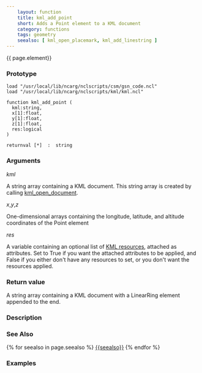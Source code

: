 ```yaml
---
    layout: function
    title: kml_add_point
    short: Adds a Point element to a KML document
    category: functions  
    tags: geometry
    seealso: [ kml_open_placemark, kml_add_linestring ]
---
```


{{ page.element}}

### Prototype

<pre><code>load "/usr/local/lib/ncarg/nclscripts/csm/gsn_code.ncl"
load "/usr/local/lib/ncarg/nclscripts/kml/kml.ncl"

function kml_add_point (
  kml:string,
  x[1]:float,
  y[1]:float,
  z[1]:float,
  res:logical
)

returnval [*]  :  string
</code></pre>

### Arguments
*kml*

A string array containing a KML document. This string array is created by calling [kml_open_document](kml_open_document.html).

*x*,*y*,*z*

One-dimensional arrays containing the longitude, latitude, and altitude coordinates of the Point element

*res*

A variable containing an optional list of [KML resources]({{site.base_url}}/resources), attached as attributes. Set to True if you want the attached attributes to be applied, and False if you either don't have any resources to set, or you don't want the resources applied.

### Return value

A string array containing a KML document with a LinearRing element appended to the end.

### Description

### See Also

{% for seealso in page.seealso %}
[{{seealso}}]({{site.base_url}}/functions/{{seealso}}.html)
{% endfor %}

### Examples


